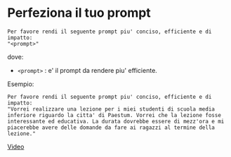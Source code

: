 # Perfeziona il tuo prompt

``` text
Per favore rendi il seguente prompt piu' conciso, efficiente e di impatto:
"<prompt>"
```

dove:

- `<prompt>` : e' il prompt da rendere piu' efficiente.

Esempio:

``` text
Per favore rendi il seguente prompt piu' conciso, efficiente e di impatto:
"Vorrei realizzare una lezione per i miei studenti di scuola media inferiore riguardo la citta' di Paestum. Vorrei che la lezione fosse interessante ed educativa. La durata dovrebbe essere di mezz'ora e mi piacerebbe avere delle domande da fare ai ragazzi al termine della lezione."
```

[Video](<07 - PerfezionaPrompt.mp4>)
